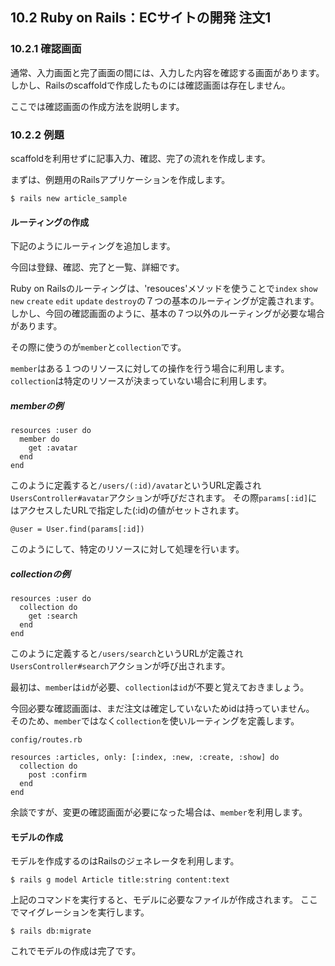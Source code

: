## 10.2 Ruby on Rails：ECサイトの開発 注文1

### 10.2.1 確認画面
通常、入力画面と完了画面の間には、入力した内容を確認する画面があります。
しかし、Railsのscaffoldで作成したものには確認画面は存在しません。

ここでは確認画面の作成方法を説明します。

### 10.2.2 例題
scaffoldを利用せずに記事入力、確認、完了の流れを作成します。

まずは、例題用のRailsアプリケーションを作成します。

```
$ rails new article_sample
```


#### ルーティングの作成
下記のようにルーティングを追加します。

今回は登録、確認、完了と一覧、詳細です。

Ruby on Railsのルーティングは、'resouces'メソッドを使うことで`index` `show` `new` `create` `edit` `update` `destroy`の７つの基本のルーティングが定義されます。
しかし、今回の確認画面のように、基本の７つ以外のルーティングが必要な場合があります。

その際に使うのが`member`と`collection`です。

`member`はある１つのリソースに対しての操作を行う場合に利用します。
`collection`は特定のリソースが決まっていない場合に利用します。

##### memberの例
```
resources :user do
  member do
    get :avatar
  end
end
```
このように定義すると`/users/(:id)/avatar`というURL定義され
`UsersController#avatar`アクションが呼びだされます。
その際`params[:id]`にはアクセスしたURLで指定した(:id)の値がセットされます。
```
@user = User.find(params[:id])
```
このようにして、特定のリソースに対して処理を行います。

##### collectionの例
```
resources :user do
  collection do
    get :search
  end
end
```
このように定義すると`/users/search`というURLが定義され
`UsersController#search`アクションが呼び出されます。

最初は、`member`は`id`が必要、`collection`は`id`が不要と覚えておきましょう。

今回必要な確認画面は、まだ注文は確定していないためidは持っていません。
そのため、`member`ではなく`collection`を使いルーティングを定義します。

`config/routes.rb`

```
resources :articles, only: [:index, :new, :create, :show] do
  collection do
    post :confirm
  end
end
```

余談ですが、変更の確認画面が必要になった場合は、`member`を利用します。

#### モデルの作成
モデルを作成するのはRailsのジェネレータを利用します。

```
$ rails g model Article title:string content:text
```

上記のコマンドを実行すると、モデルに必要なファイルが作成されます。
ここでマイグレーションを実行します。

```
$ rails db:migrate
```

これでモデルの作成は完了です。
